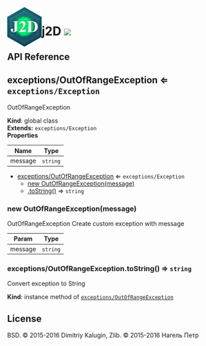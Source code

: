 <img src="https://github.com/fsggs/j2d/blob/0.2.0-dev/src/img/logo.png?raw=true" align="left" width="80"/>
<h1 align="left">j2D <a href="https://www.versioneye.com/user/projects/56afa5f63d82b9003761dfc8">
    <img src="https://www.versioneye.com/user/projects/56afa5f63d82b9003761dfc8/badge.svg?style=flat"/></a></h1>


## API Reference

<a name="exceptions/OutOfRangeException"></a>

## exceptions/OutOfRangeException ⇐ <code>exceptions/Exception</code>
OutOfRangeException

**Kind**: global class  
**Extends:** <code>exceptions/Exception</code>  
**Properties**

| Name | Type |
| --- | --- |
| message | <code>string</code> | 


* [exceptions/OutOfRangeException](#exceptions/OutOfRangeException) ⇐ <code>exceptions/Exception</code>
    * [new OutOfRangeException(message)](#new_exceptions/OutOfRangeException_new)
    * [.toString()](#exceptions/OutOfRangeException+toString) ⇒ <code>string</code>

<a name="new_exceptions/OutOfRangeException_new"></a>

### new OutOfRangeException(message)
OutOfRangeException
Create custom exception with message


| Param | Type |
| --- | --- |
| message | <code>string</code> | 

<a name="exceptions/OutOfRangeException+toString"></a>

### exceptions/OutOfRangeException.toString() ⇒ <code>string</code>
Convert exception to String

**Kind**: instance method of <code>[exceptions/OutOfRangeException](#exceptions/OutOfRangeException)</code>  

## License

BSD. © 2015-2016 Dimitriy Kalugin, Zlib. © 2015-2016 Нагель Петр

